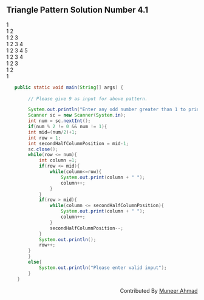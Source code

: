 ## Triangle Pattern Solution Number 4.1 

1    <br />
1 2    <br />
1 2 3    <br />
1 2 3 4    <br />
1 2 3 4 5   <br />
1 2 3 4    <br />
1 2 3    <br />
1 2    <br />
1    <br />

```java
   public static void main(String[] args) {
    
        // Please give 9 as input for above pattern.

        System.out.println("Enter any odd number greater than 1 to print Triangle : ");
        Scanner sc = new Scanner(System.in);
        int num = sc.nextInt();
        if(num % 2 != 0 && num != 1){
        int mid=(num/2)+1;
        int row = 1;
        int secondHalfColumnPosition = mid-1;
        sc.close();
        while(row <= num){
            int column =1;
            if(row <= mid){
                while(column<=row){
                    System.out.print(column + " ");
                    column++;
                }
            }
            if(row > mid){
                while(column <= secondHalfColumnPosition){
                    System.out.print(column + " ");
                    column++;
                }
                secondHalfColumnPosition--;
            }
            System.out.println();
            row++;
        }
        }
        else{
            System.out.println("Please enter valid input");
        }
    }
```

<div align="right">

Contributed By <a href="https://github.com/rath23"> Muneer Ahmad</a>

</div>